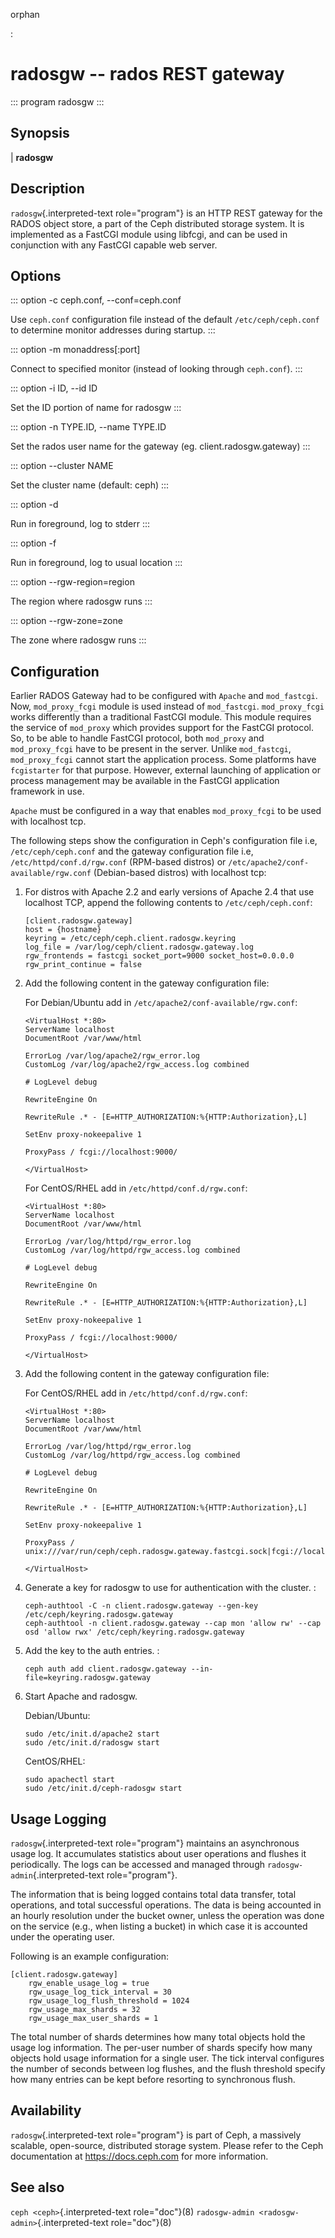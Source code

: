 orphan

:   

# radosgw \-- rados REST gateway

::: program
radosgw
:::

## Synopsis

| **radosgw**

## Description

`radosgw`{.interpreted-text role="program"} is an HTTP REST gateway for
the RADOS object store, a part of the Ceph distributed storage system.
It is implemented as a FastCGI module using libfcgi, and can be used in
conjunction with any FastCGI capable web server.

## Options

::: option
-c ceph.conf, \--conf=ceph.conf

Use `ceph.conf` configuration file instead of the default
`/etc/ceph/ceph.conf` to determine monitor addresses during startup.
:::

::: option
-m monaddress\[:port\]

Connect to specified monitor (instead of looking through `ceph.conf`).
:::

::: option
-i ID, \--id ID

Set the ID portion of name for radosgw
:::

::: option
-n TYPE.ID, \--name TYPE.ID

Set the rados user name for the gateway (eg. client.radosgw.gateway)
:::

::: option
\--cluster NAME

Set the cluster name (default: ceph)
:::

::: option
-d

Run in foreground, log to stderr
:::

::: option
-f

Run in foreground, log to usual location
:::

::: option
\--rgw-region=region

The region where radosgw runs
:::

::: option
\--rgw-zone=zone

The zone where radosgw runs
:::

## Configuration

Earlier RADOS Gateway had to be configured with `Apache` and
`mod_fastcgi`. Now, `mod_proxy_fcgi` module is used instead of
`mod_fastcgi`. `mod_proxy_fcgi` works differently than a traditional
FastCGI module. This module requires the service of `mod_proxy` which
provides support for the FastCGI protocol. So, to be able to handle
FastCGI protocol, both `mod_proxy` and `mod_proxy_fcgi` have to be
present in the server. Unlike `mod_fastcgi`, `mod_proxy_fcgi` cannot
start the application process. Some platforms have `fcgistarter` for
that purpose. However, external launching of application or process
management may be available in the FastCGI application framework in use.

`Apache` must be configured in a way that enables `mod_proxy_fcgi` to be
used with localhost tcp.

The following steps show the configuration in Ceph\'s configuration file
i.e, `/etc/ceph/ceph.conf` and the gateway configuration file i.e,
`/etc/httpd/conf.d/rgw.conf` (RPM-based distros) or
`/etc/apache2/conf-available/rgw.conf` (Debian-based distros) with
localhost tcp:

1.  For distros with Apache 2.2 and early versions of Apache 2.4 that
    use localhost TCP, append the following contents to
    `/etc/ceph/ceph.conf`:

        [client.radosgw.gateway]
        host = {hostname}
        keyring = /etc/ceph/ceph.client.radosgw.keyring
        log_file = /var/log/ceph/client.radosgw.gateway.log
        rgw_frontends = fastcgi socket_port=9000 socket_host=0.0.0.0
        rgw_print_continue = false

2.  Add the following content in the gateway configuration file:

    For Debian/Ubuntu add in `/etc/apache2/conf-available/rgw.conf`:

        <VirtualHost *:80>
        ServerName localhost
        DocumentRoot /var/www/html

        ErrorLog /var/log/apache2/rgw_error.log
        CustomLog /var/log/apache2/rgw_access.log combined

        # LogLevel debug

        RewriteEngine On

        RewriteRule .* - [E=HTTP_AUTHORIZATION:%{HTTP:Authorization},L]

        SetEnv proxy-nokeepalive 1

        ProxyPass / fcgi://localhost:9000/

        </VirtualHost>

    For CentOS/RHEL add in `/etc/httpd/conf.d/rgw.conf`:

        <VirtualHost *:80>
        ServerName localhost
        DocumentRoot /var/www/html

        ErrorLog /var/log/httpd/rgw_error.log
        CustomLog /var/log/httpd/rgw_access.log combined

        # LogLevel debug

        RewriteEngine On

        RewriteRule .* - [E=HTTP_AUTHORIZATION:%{HTTP:Authorization},L]

        SetEnv proxy-nokeepalive 1

        ProxyPass / fcgi://localhost:9000/

        </VirtualHost>

3.  Add the following content in the gateway configuration file:

    For CentOS/RHEL add in `/etc/httpd/conf.d/rgw.conf`:

        <VirtualHost *:80>
        ServerName localhost
        DocumentRoot /var/www/html

        ErrorLog /var/log/httpd/rgw_error.log
        CustomLog /var/log/httpd/rgw_access.log combined

        # LogLevel debug

        RewriteEngine On

        RewriteRule .* - [E=HTTP_AUTHORIZATION:%{HTTP:Authorization},L]

        SetEnv proxy-nokeepalive 1

        ProxyPass / unix:///var/run/ceph/ceph.radosgw.gateway.fastcgi.sock|fcgi://localhost:9000/

        </VirtualHost>

4.  Generate a key for radosgw to use for authentication with the
    cluster. :

        ceph-authtool -C -n client.radosgw.gateway --gen-key /etc/ceph/keyring.radosgw.gateway
        ceph-authtool -n client.radosgw.gateway --cap mon 'allow rw' --cap osd 'allow rwx' /etc/ceph/keyring.radosgw.gateway

5.  Add the key to the auth entries. :

        ceph auth add client.radosgw.gateway --in-file=keyring.radosgw.gateway

6.  Start Apache and radosgw.

    Debian/Ubuntu:

        sudo /etc/init.d/apache2 start
        sudo /etc/init.d/radosgw start

    CentOS/RHEL:

        sudo apachectl start
        sudo /etc/init.d/ceph-radosgw start

## Usage Logging

`radosgw`{.interpreted-text role="program"} maintains an asynchronous
usage log. It accumulates statistics about user operations and flushes
it periodically. The logs can be accessed and managed through
`radosgw-admin`{.interpreted-text role="program"}.

The information that is being logged contains total data transfer, total
operations, and total successful operations. The data is being accounted
in an hourly resolution under the bucket owner, unless the operation was
done on the service (e.g., when listing a bucket) in which case it is
accounted under the operating user.

Following is an example configuration:

    [client.radosgw.gateway]
        rgw_enable_usage_log = true
        rgw_usage_log_tick_interval = 30
        rgw_usage_log_flush_threshold = 1024
        rgw_usage_max_shards = 32
        rgw_usage_max_user_shards = 1

The total number of shards determines how many total objects hold the
usage log information. The per-user number of shards specify how many
objects hold usage information for a single user. The tick interval
configures the number of seconds between log flushes, and the flush
threshold specify how many entries can be kept before resorting to
synchronous flush.

## Availability

`radosgw`{.interpreted-text role="program"} is part of Ceph, a massively
scalable, open-source, distributed storage system. Please refer to the
Ceph documentation at <https://docs.ceph.com> for more information.

## See also

`ceph <ceph>`{.interpreted-text role="doc"}(8)
`radosgw-admin <radosgw-admin>`{.interpreted-text role="doc"}(8)
